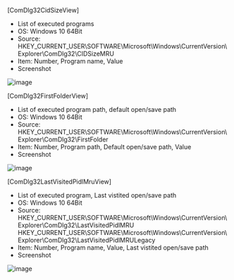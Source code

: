 [ComDlg32CidSizeView]
- List of executed programs
- OS: Windows 10 64Bit
- Source:  HKEY_CURRENT_USER\SOFTWARE\Microsoft\Windows\CurrentVersion\Explorer\ComDlg32\CIDSizeMRU
- Item: Number, Program name, Value
- Screenshot

![image](https://user-images.githubusercontent.com/69110090/93659780-f5387880-fa83-11ea-9b1c-8ca562d032fa.png)  
 
  
  
[ComDlg32FirstFolderView]
- List of executed program path, default open/save path
- OS: Windows 10 64Bit
- Source:  HKEY_CURRENT_USER\SOFTWARE\Microsoft\Windows\CurrentVersion\Explorer\ComDlg32\FirstFolder
- Item: Number, Program path, Default open/save path, Value
- Screenshot

![image](https://user-images.githubusercontent.com/69110090/93499593-29118200-f94e-11ea-854e-f2b96553458f.png)  


[ComDlg32LastVisitedPidlMruView]
- List of executed program, Last vistited open/save path
- OS: Windows 10 64Bit
- Source:  HKEY_CURRENT_USER\SOFTWARE\Microsoft\Windows\CurrentVersion\Explorer\ComDlg32\LastVisitedPidlMRU  
HKEY_CURRENT_USER\SOFTWARE\Microsoft\Windows\CurrentVersion\Explorer\ComDlg32\LastVisitedPidlMRULegacy
- Item: Number, Program name, Value, Last vistited open/save path
- Screenshot

![image](https://user-images.githubusercontent.com/69110090/93613274-9b946780-fa0b-11ea-85bc-3a5e442c8410.png)  

